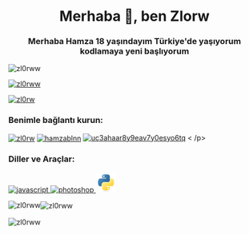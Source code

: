 <h1 align="center">Merhaba 👋, ben Zlorw</h1>
<h3 align="center">Merhaba Hamza 18 yaşındayım Türkiye'de yaşıyorum kodlamaya yeni başlıyorum</h3>

<p align="left"> <img src="https://komarev.com/ghpvc/?username=zl0rww&label=Profile%20views&color=0e75b6&style=flat" alt="zl0rww" /> </p>

<p align=" sol"> <a href="https://github.com/ryo-ma/github-profile-trophy"><img src="https://github-profile-trophy.vercel.app/?username=zl0rww " alt="zl0rww" /></a> </p>

<p align="left"> <a href="https://twitter.com/zl0rw" target="blank"><img src=" https://img.shields.io/twitter/follow/zl0rw?logo=twitter&style=for-the-badge" alt="zl0rw" /></a> </p>

<h3 align="left">Benimle bağlantı kurun:</h3>
<p align="left">
<a href="https://twitter.com/zl0rw" target="boş"><img align="center" src="https://raw.githubusercontent.com/rahuldkjain/github-profile-readme-generator /master/src/images/icons/Social/twitter.svg" alt="zl0rw" height="30" width="40" /></a>
<a href="https://instagram.com/hamzablnn " target="boş"><img align="center" src="https://raw.githubusercontent.com/rahuldkjain/github-profile-readme-generator/master/src/images/icons/Social/instagram.svg " alt="hamzablnn" height="30" width="40" /></a>
<a href="https://www.youtube.com/c/uc3ahaar8y9eav7y0esyo6tq" target="boş"><img hizala ="center" src="https://raw.githubusercontent.com/rahuldkjain/github-profile-readme-generator/master/src/images/icons/Social/youtube.svg" alt="uc3ahaar8y9eav7y0esyo6tq" height="30" width="40" /></a>
< /p>

<h3 align="left">Diller ve Araçlar:</h3>
<p align="left"> <a href="https://developer.mozilla.org/en-US/docs/Web/JavaScript" target="_blank" rel="noreferrer"> <img src="https ://raw.githubusercontent.com/devicons/devicon/master/icons/javascript/javascript-original.svg" alt="javascript" width="40" height="40"/> </a> <a href= "https://www.photoshop.com/en" target="_blank" rel="noreferrer"> <img src="https://raw.githubusercontent.com/devicons/devicon/master/icons/photoshop/photoshop -line.svg" alt="photoshop" width="40" height="40"/> </a> <a href="https://www.python.org" target="_blank" rel="noreferrer"> <img src="https://raw.githubusercontent.com/devicons/devicon/master/icons/python/python-original.svg" alt="python" width="40" height="40"/ > </a> </p>

<p><img align="left" src="https://github-readme-stats.vercel.app/api/top-langs?username=zl0rww&show_icons=true&locale=en&layout=compact" alt="zl0rww" /> </p>

<p> <img align="center" src="https://github-readme-stats.vercel.app/api?username=zl0rww&show_icons=true&locale=en" alt="zl0rww" /> </p>

<p><img align="center" src="https://github-readme-streak-stats.herokuapp.com/?user=zl0rww&" alt="zl0rww" /></p>
